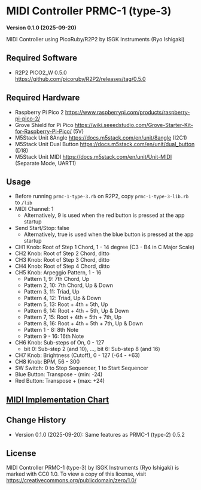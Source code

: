 MIDI Controller PRMC-1 (type-3)
===============================

**Version 0.1.0 (2025-09-20)**

MIDI Controller using PicoRuby/R2P2 by ISGK Instruments (Ryo Ishigaki)

Required Software
-----------------

- R2P2 PICO2_W 0.5.0 https://github.com/picoruby/R2P2/releases/tag/0.5.0

Required Hardware
-----------------

- Raspberry Pi Pico 2 https://www.raspberrypi.com/products/raspberry-pi-pico-2/
- Grove Shield for Pi Pico https://wiki.seeedstudio.com/Grove-Starter-Kit-for-Raspberry-Pi-Pico/ (5V)
- M5Stack Unit 8Angle https://docs.m5stack.com/en/unit/8angle (I2C1)
- M5Stack Unit Dual Button https://docs.m5stack.com/en/unit/dual_button (D18)
- M5Stack Unit MIDI https://docs.m5stack.com/en/unit/Unit-MIDI (Separate Mode, UART1)

Usage
-----

- Before running `prmc-1-type-3.rb` on R2P2, copy `prmc-1-type-3-lib.rb` to `/lib`
- MIDI Channel: 1
    - Alternatively, 9 is used when the red button is pressed at the app startup
- Send Start/Stop: false
    - Alternatively, true is used when the blue button is pressed at the app startup
- CH1 Knob: Root of Step 1 Chord, 1 - 14 degree (C3 - B4 in C Major Scale)
- CH2 Knob: Root of Step 2 Chord, ditto
- CH3 Knob: Root of Step 3 Chord, ditto
- CH4 Knob: Root of Step 4 Chord, ditto
- CH5 Knob: Arpeggio Pattern, 1 - 16
    - Pattern 1, 9:  7th Chord, Up
    - Pattern 2, 10: 7th Chord, Up & Down
    - Pattern 3, 11: Triad, Up
    - Pattern 4, 12: Triad, Up & Down
    - Pattern 5, 13: Root + 4th + 5th, Up
    - Pattern 6, 14: Root + 4th + 5th, Up & Down
    - Pattern 7, 15: Root + 4th + 5th + 7th, Up
    - Pattern 8, 16: Root + 4th + 5th + 7th, Up & Down
    - Pattern 1 - 8: 8th Note
    - Pattern 9 - 16: 16th Note
- CH6 Knob: Sub-steps of On, 0 - 127
    - bit 0: Sub-step 2 (and 10), ..., bit 6: Sub-step 8 (and 16)
- CH7 Knob: Brightness (Cutoff), 0 - 127 (-64 - +63)
- CH8 Knob: BPM, 56 - 300
- SW Switch: 0 to Stop Sequencer, 1 to Start Sequencer
- Blue Button: Transpose - (min: -24)
- Red Button: Transpose + (max: +24)

[MIDI Implementation Chart](./MIDI-Implementation-Chart.md)
----------------------------------------------------------

Change History
--------------

- Version 0.1.0 (2025-09-20): Same features as PRMC-1 (type-2) 0.5.2

License
-------

MIDI Controller PRMC-1 (type-3) by ISGK Instruments (Ryo Ishigaki) is marked with CC0 1.0.
To view a copy of this license, visit https://creativecommons.org/publicdomain/zero/1.0/
